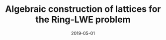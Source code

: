 ---
title: "Algebraic construction of lattices for the Ring-LWE problem"
collection: talks
type: "Talk"
#permalink: /publication/crossfyre
venue: "9th International Workshop on Cryptography, Robustness, and Provably Secure Schemes for Female Young Researchers (CrossFyre 2019)"
date: 2019-05-01
location: "TU Darmstadt, Germany"
---